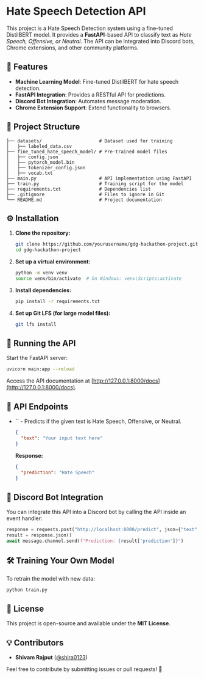 # Hate Speech Detection API

This project is a Hate Speech Detection system using a fine-tuned DistilBERT model. It provides a **FastAPI**-based API to classify text as *Hate Speech, Offensive, or Neutral*. The API can be integrated into Discord bots, Chrome extensions, and other community platforms.

## 🚀 Features

- **Machine Learning Model**: Fine-tuned DistilBERT for hate speech detection.
- **FastAPI Integration**: Provides a RESTful API for predictions.
- **Discord Bot Integration**: Automates message moderation.
- **Chrome Extension Support**: Extend functionality to browsers.

## 📂 Project Structure

```
├── datasets/                     # Dataset used for training
│   ├── labeled_data.csv
├── fine_tuned_hate_speech_model/ # Pre-trained model files
│   ├── config.json
│   ├── pytorch_model.bin
│   ├── tokenizer_config.json
│   ├── vocab.txt
├── main.py                       # API implementation using FastAPI
├── train.py                      # Training script for the model
├── requirements.txt              # Dependencies list
├── .gitignore                    # Files to ignore in Git
└── README.md                     # Project documentation
```

## ⚙️ Installation

1. **Clone the repository:**
   ```sh
   git clone https://github.com/yourusername/gdg-hackathon-project.git
   cd gdg-hackathon-project
   ```
2. **Set up a virtual environment:**
   ```sh
   python -m venv venv
   source venv/bin/activate  # On Windows: venv\Scripts\activate
   ```
3. **Install dependencies:**
   ```sh
   pip install -r requirements.txt
   ```
4. **Set up Git LFS (for large model files):**
   ```sh
   git lfs install
   ```

## 🚀 Running the API

Start the FastAPI server:

```sh
uvicorn main:app --reload
```

Access the API documentation at [http://127.0.0.1:8000/docs](http://127.0.0.1:8000/docs).

## 📡 API Endpoints

- `` - Predicts if the given text is Hate Speech, Offensive, or Neutral.
  ```json
  {
    "text": "Your input text here"
  }
  ```
  **Response:**
  ```json
  {
    "prediction": "Hate Speech"
  }
  ```

## 🤖 Discord Bot Integration

You can integrate this API into a Discord bot by calling the API inside an event handler:

```python
response = requests.post("http://localhost:8000/predict", json={"text": message.content})
result = response.json()
await message.channel.send(f"Prediction: {result['prediction']}")
```

## 🛠️ Training Your Own Model

To retrain the model with new data:

```sh
python train.py
```

## 📜 License

This project is open-source and available under the **MIT License**.

## 💡 Contributors

- **Shivam Rajput** ([@shira0123](https://github.com/shira0123))

Feel free to contribute by submitting issues or pull requests! 🚀

